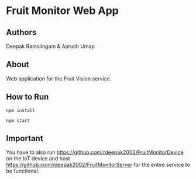 # Fruit Monitor Web App

## Authors

Deepak Ramalingam & Aarush Umap

## About

Web application for the Fruit Vision service. 

## How to Run

```npm install```

```npm start```

## Important

You have to also run https://github.com/rdeepak2002/FruitMonitorDevice on the IoT device and host https://github.com/rdeepak2002/FruitMonitorServer for the entire service to be functional.
